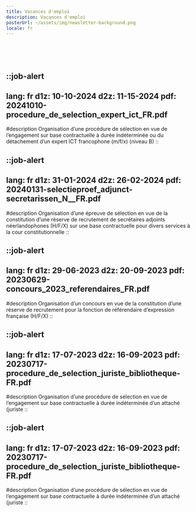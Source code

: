 ```yaml
---
title: Vacances d'emploi
description: Vacances d'emploi
posterUrl: ~/assets/img/newsletter-background.png
locale: fr
---
```


<br>
<br>
<br>

::job-alert
---
lang: fr
d1z: 10-10-2024
d2z: 11-15-2024
pdf: 20241010-procedure_de_selection_expert_ict_FR.pdf
---
#description
Organisation d’une procédure de sélection en vue de l’engagement sur base contractuelle à durée indéterminée ou du détachement d’un expert ICT francophone (m/f/x) (niveau B)
::

::job-alert
---
lang: fr
d1z: 31-01-2024
d2z: 26-02-2024
pdf: 20240131-selectieproef_adjunct-secretarissen_N__FR.pdf
---
#description
Organisation d’une épreuve de sélection en vue de la constitution d’une réserve de recrutement de secrétaires adjoints néerlandophones (H/F/X) sur une base contractuelle pour divers services à la cour constitutionnelle
::

::job-alert
---
lang: fr
d1z: 29-06-2023
d2z: 20-09-2023
pdf: 20230629-concours_2023_referendaires_FR.pdf
---
#description
Organisation d’un concours en vue de la constitution d’une réserve de recrutement pour la fonction de référendaire d’expression française (H/F/X)
::

::job-alert
---
lang: fr
d1z: 17-07-2023
d2z: 16-09-2023
pdf: 20230717-procedure_de_selection_juriste_bibliotheque-FR.pdf
---
#description
Organisation d’une procédure de sélection en vue de l’engagement sur base contractuelle à durée indéterminée d’un attaché (juriste
::

::job-alert
---
lang: fr
d1z: 17-07-2023
d2z: 16-09-2023
pdf: 20230717-procedure_de_selection_juriste_bibliotheque-FR.pdf
---
#description
Organisation d’une procédure de sélection en vue de l’engagement sur base contractuelle à durée indéterminée d’un attaché (juriste
::
